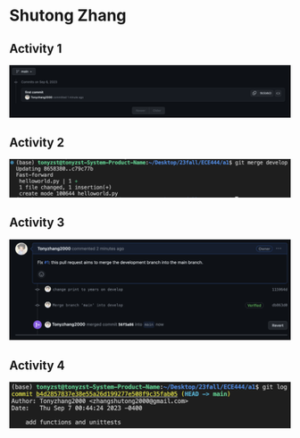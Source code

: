 # Shutong Zhang

## Activity 1
![Sample Image](assets/a1_screenshot.png)

## Activity 2
![Sample Image](assets/a2_screenshot.png)

## Activity 3
![Sample Image](assets/a3_screenshot.png)

## Activity 4
![Sample Image](assets/a4_screenshot.png)